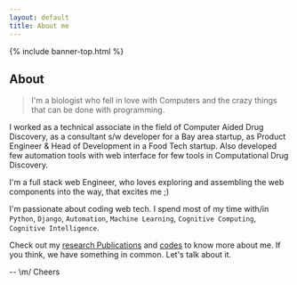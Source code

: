```yaml
---
layout: default
title: About me
---
```


<style>
h1{
  padding-bottom:20px;
  border-bottom:1px solid #eee;
  margin-bottom:15px;
}
</style>
{% include banner-top.html %}
<h2 class="heading-sub">About</h2>

> I'm a biologist who fell in love with Computers and the crazy things that can
be done with programming.

I worked as a technical associate in the field of Computer Aided Drug Discovery,
as a consultant s/w developer for a Bay area startup, as Product Engineer & Head
of Development in a Food Tech startup. Also developed few automation tools with
web interface for few tools in Computational Drug Discovery.

I'm a full stack web Engineer, who loves exploring and assembling the web components
into the way, that excites me ;)  

I'm passionate about coding web tech. I spend most of my time with/in
`Python`, `Django`, `Automation`, `Machine Learning`, `Cognitive Computing`, `Cognitive Intelligence`.

Check out my [research Publications](/research/) and [codes](/code/) to know more about me. If you think, we have
something in common. Let's talk about it.


-- \m/ Cheers
